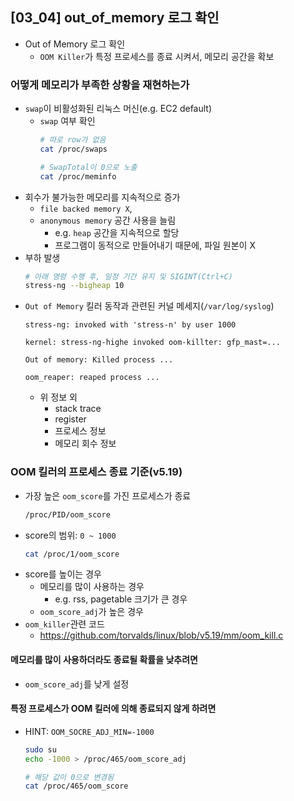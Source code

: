 ## [03_04] out_of_memory 로그 확인
- Out of Memory 로그 확인
  - `OOM Killer`가 특정 프로세스를 종료 시켜서, 메모리 공간을 확보

### 어떻게 메모리가 부족한 상황을 재현하는가
- `swap`이 비활성화된 리눅스 머신(e.g. EC2 default)
  - `swap` 여부 확인
    ```bash
    # 따로 row가 없음
    cat /proc/swaps
    
    # SwapTotal이 0으로 노출
    cat /proc/meminfo
    ```
- 회수가 불가능한 메모리를 지속적으로 증가
  - `file backed memory X`, 
  - `anonymous memory` 공간 사용을 늘림
    - e.g. `heap` 공간을 지속적으로 할당
    - 프로그램이 동적으로 만들어내기 때문에, 파일 원본이 X
- 부하 발생
  ```bash
  # 아래 명령 수행 후, 일정 기간 유지 및 SIGINT(Ctrl+C)
  stress-ng --bigheap 10
  ```
- `Out of Memory` 킬러 동작과 관련된 커널 메세지(`/var/log/syslog`)
  ```log
  stress-ng: invoked with 'stress-n' by user 1000
  
  kernel: stress-ng-highe invoked oom-killter: gfp_mast=...

  Out of memory: Killed process ...

  oom_reaper: reaped process ...
  ```
  - 위 정보 외
    - stack trace
    - register
    - 프로세스 정보
    - 메모리 회수 정보

### OOM 킬러의 프로세스 종료 기준(v5.19)
- 가장 높은 `oom_score`를 가진 프로세스가 종료
  ```bash
  /proc/PID/oom_score
  ```
- score의 범위: `0 ~ 1000`
  ```bash
  cat /proc/1/oom_score
  ```
- score를 높이는 경우
  - 메모리를 많이 사용하는 경우
    - e.g. rss, pagetable 크기가 큰 경우
  - `oom_score_adj`가 높은 경우
- `oom_killer`관련 코드
  - https://github.com/torvalds/linux/blob/v5.19/mm/oom_kill.c
#### 메모리를 많이 사용하더라도 종료될 확률을 낮추려면
- `oom_score_adj`를 낮게 설정

#### 특정 프로세스가 OOM 킬러에 의해 종료되지 않게 하려면
- HINT: `OOM_SOCRE_ADJ_MIN=-1000`
  ```bash
  sudo su
  echo -1000 > /proc/465/oom_score_adj
  
  # 해당 값이 0으로 변경됨
  cat /proc/465/oom_score
  ```
